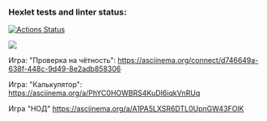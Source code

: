 ### Hexlet tests and linter status:
[![Actions Status](https://github.com/GoldDrakon/qa-auto-engineer-javascript-project-44/actions/workflows/hexlet-check.yml/badge.svg)](https://github.com/GoldDrakon/qa-auto-engineer-javascript-project-44/actions)

<a href="https://codeclimate.com/github/GoldDrakon/qa-auto-engineer-javascript-project-44/maintainability"><img src="https://api.codeclimate.com/v1/badges/5e8e50f80cf75f4ab713/maintainability" /></a>

Игра: "Проверка на чётность":
https://asciinema.org/connect/d746649a-638f-448c-9d49-8e2adb858306

Игра: "Калькулятор":
https://asciinema.org/a/PhYC0HOWBRS4KuDI6iqkVnRUq

Игра "НОД"
https://asciinema.org/a/A1PA5LXSR6DTL0UpnGW43FOlK